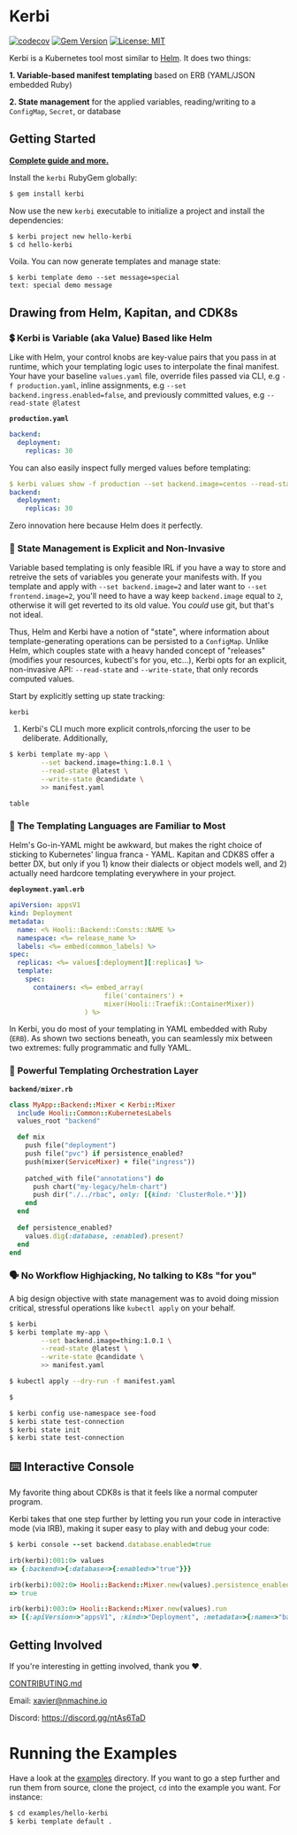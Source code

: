 
# Kerbi

[![codecov](https://codecov.io/gh/nectar-cs/kerbi/branch/master/graph/badge.svg)](https://codecov.io/gh/nectar-cs/kerbi)
[![Gem Version](https://badge.fury.io/rb/kerbi.svg)](https://badge.fury.io/rb/kerbi)
[![License: MIT](https://img.shields.io/badge/License-MIT-yellow.svg)](https://opensource.org/licenses/MIT)

Kerbi is a Kubernetes tool most similar to [Helm](https://helm.sh/). It does two things:

**1. Variable-based manifest templating** based on ERB (YAML/JSON embedded Ruby)

**2. State management** for the applied variables, reading/writing to a `ConfigMap`, `Secret`, or database

## Getting Started

**[Complete guide and more.](https://xavier-9.gitbook.io/untitled/walkthroughs/getting-started)**

Install the `kerbi` RubyGem globally: 

```bash
$ gem install kerbi
```

Now use the new `kerbi` executable to initialize a project and install the dependencies:

```bash
$ kerbi project new hello-kerbi
$ cd hello-kerbi
```

Voila. You can now generate templates and manage state:

```
$ kerbi template demo --set message=special
text: special demo message
```

## Drawing from Helm, Kapitan, and CDK8s

### 💲 Kerbi is Variable (aka Value) Based like Helm

Like with Helm, your control knobs are key-value pairs that you pass in at runtime,
which your templating logic uses to interpolate the final manifest. Your have your 
baseline `values.yaml` file, override files passed via CLI, e.g
`-f production.yaml`, inline assignments, e.g `--set backend.ingress.enabled=false`,
and previously committed values, e.g `--read-state @latest`

**`production.yaml`**
```yaml
backend:
  deployment:
    replicas: 30
```

You can also easily inspect fully merged values before templating:

```yaml
$ kerbi values show -f production --set backend.image=centos --read-state tango
backend:
  deployment:
    replicas: 30
```

Zero innovation here because Helm does it perfectly.

### 📀 State Management is Explicit and Non-Invasive

Variable based templating is only feasible IRL if you have a way to store and retreive 
the sets of variables you generate your manifests with. If you template and apply 
with `--set backend.image=2` and later want to `--set frontend.image=2`, you'll need to have a way 
keep `backend.image` equal to `2`, otherwise it will get reverted to its old value. You _could_ use git, 
but that's not ideal.

Thus, Helm and Kerbi have a notion of "state", where information about template-generating
operations can be persisted to a `ConfigMap`. Unlike Helm, which couples state with a heavy 
handed concept of "releases" (modifies your resources, kubectl's for you, etc...), Kerbi opts 
for an explicit, non-invasive API: `--read-state` and `--write-state`, that only records 
computed values.

Start by explicitly setting up state tracking:
```
kerbi 
```

1) Kerbi's CLI much more explicit controls,nforcing the user to be deliberate. Additionally, 

```bash
$ kerbi template my-app \
        --set backend.image=thing:1.0.1 \
        --read-state @latest \
        --write-state @candidate \       
        >> manifest.yaml
```

```
table
```

### 📜 The Templating Languages are Familiar to Most

Helm's Go-in-YAML might be awkward, but makes the right choice of sticking to Kubernetes' lingua franca - YAML.
Kapitan and CDK8S offer a better DX, but only if you 1) know their dialects or object models well,
and 2) actually need hardcore templating everywhere in your project.

**`deployment.yaml.erb`**
```yaml
apiVersion: appsV1
kind: Deployment
metadata:
  name: <% Hooli::Backend::Consts::NAME %>
  namespace: <%= release_name %>
  labels: <%= embed(common_labels) %>
spec: 
  replicas: <%= values[:deployment][:replicas] %>
  template:
    spec:
      containers: <%= embed_array(
                        file('containers') + 
                        mixer(Hooli::Traefik::ContainerMixer))
                   ) %>
```
In Kerbi, you do most of your templating in YAML embedded with Ruby (`ERB`). As shown two sections
beneath, you can seamlessly mix between two extremes: fully programmatic and fully YAML.

### 🚦 Powerful Templating Orchestration Layer

**`backend/mixer.rb`**
```ruby
class MyApp::Backend::Mixer < Kerbi::Mixer
  include Hooli::Common::KubernetesLabels
  values_root "backend"

  def mix
    push file("deployment")
    push file("pvc") if persistence_enabled?
    push(mixer(ServiceMixer) + file("ingress"))
    
    patched_with file("annotations") do
      push chart("my-legacy/helm-chart")
      push dir("./../rbac", only: [{kind: 'ClusterRole.*'}])
    end
  end 
  
  def persistence_enabled?
    values.dig(:database, :enabled).present?
  end
end
```

### 🗣️ No Workflow Highjacking, No talking to K8s "for you"

A big design objective with state management was to avoid doing mission critical,
stressful operations like `kubectl apply` on your behalf. 

```bash
$ kerbi 
$ kerbi template my-app \
        --set backend.image=thing:1.0.1 \
        --read-state @latest \
        --write-state @candidate \       
        >> manifest.yaml

$ kubectl apply --dry-run -f manifest.yaml 

$ 

```

```bash
$ kerbi config use-namespace see-food
$ kerbi state test-connection
$ kerbi state init
$ kerbi state test-connection
```

## ⌨️ Interactive Console

My favorite thing about CDK8s is that it feels like a normal computer program. 

Kerbi takes that one step further by letting you run your code in interactive mode (via IRB), 
making it super easy to play with and debug your code:

```ruby
$ kerbi console --set backend.database.enabled=true

irb(kerbi):001:0> values
=> {:backend=>{:database=>{:enabled=>"true"}}}

irb(kerbi):002:0> Hooli::Backend::Mixer.new(values).persistence_enabled?
=> true

irb(kerbi):003:0> Hooli::Backend::Mixer.new(values).run
=> [{:apiVersion=>"appsV1", :kind=>"Deployment", :metadata=>{:name=>"backend", :namespace=>"default"}, :spec=>"foo"}]
```

## Getting Involved

If you're interesting in getting involved, thank you ❤️. 

[CONTRIBUTING.md](https://github.com/nmachine-io/kerbi/blob/master/CONTRIBUTING.md)

Email: xavier@nmachine.io

Discord: https://discord.gg/ntAs6TaD

# Running the Examples

Have a look at the [examples](https://github.com/nmachine-io/kerbi/tree/master/examples) directory. 
If you want to go a step further and run them from source, clone the project, `cd` into the example you 
want. For instance:

```bash
$ cd examples/hello-kerbi
$ kerbi template default .
```
